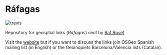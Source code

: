 # Ráfagas

[![travis](https://travis-ci.org/geoinquiets/rafagas.svg?branch=gh-pages)](https://travis-ci.org/geoinquiets/rafagas)

Repository for geosptial links (_Ráfagas_) sent by [Raf Roset](http://twitter.com/geoinquiets)

Visit the [website](http://geoinquiets.github.io/rafagas/) but if you want to discuss the links join OSGeo Spanish mailing list (in English) or the Geoinquiets Barcelona/Valencia lists (Catalan).
